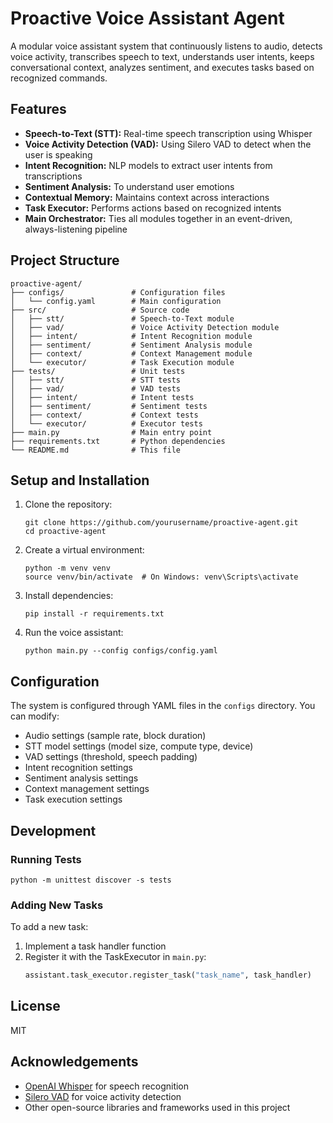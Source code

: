 # Proactive Voice Assistant Agent

A modular voice assistant system that continuously listens to audio, detects voice activity, transcribes speech to text, understands user intents, keeps conversational context, analyzes sentiment, and executes tasks based on recognized commands.

## Features

- **Speech-to-Text (STT):** Real-time speech transcription using Whisper
- **Voice Activity Detection (VAD):** Using Silero VAD to detect when the user is speaking
- **Intent Recognition:** NLP models to extract user intents from transcriptions
- **Sentiment Analysis:** To understand user emotions
- **Contextual Memory:** Maintains context across interactions
- **Task Executor:** Performs actions based on recognized intents
- **Main Orchestrator:** Ties all modules together in an event-driven, always-listening pipeline

## Project Structure

```
proactive-agent/
├── configs/               # Configuration files
│   └── config.yaml        # Main configuration 
├── src/                   # Source code
│   ├── stt/               # Speech-to-Text module
│   ├── vad/               # Voice Activity Detection module
│   ├── intent/            # Intent Recognition module
│   ├── sentiment/         # Sentiment Analysis module
│   ├── context/           # Context Management module
│   └── executor/          # Task Execution module
├── tests/                 # Unit tests
│   ├── stt/               # STT tests
│   ├── vad/               # VAD tests
│   ├── intent/            # Intent tests
│   ├── sentiment/         # Sentiment tests
│   ├── context/           # Context tests
│   └── executor/          # Executor tests
├── main.py                # Main entry point
├── requirements.txt       # Python dependencies
└── README.md              # This file
```

## Setup and Installation

1. Clone the repository:
   ```
   git clone https://github.com/yourusername/proactive-agent.git
   cd proactive-agent
   ```

2. Create a virtual environment:
   ```
   python -m venv venv
   source venv/bin/activate  # On Windows: venv\Scripts\activate
   ```

3. Install dependencies:
   ```
   pip install -r requirements.txt
   ```

4. Run the voice assistant:
   ```
   python main.py --config configs/config.yaml
   ```

## Configuration

The system is configured through YAML files in the `configs` directory. You can modify:

- Audio settings (sample rate, block duration)
- STT model settings (model size, compute type, device)
- VAD settings (threshold, speech padding)
- Intent recognition settings
- Sentiment analysis settings
- Context management settings
- Task execution settings

## Development

### Running Tests

```
python -m unittest discover -s tests
```

### Adding New Tasks

To add a new task:

1. Implement a task handler function
2. Register it with the TaskExecutor in `main.py`:
   ```python
   assistant.task_executor.register_task("task_name", task_handler)
   ```

## License

MIT

## Acknowledgements

- [OpenAI Whisper](https://github.com/openai/whisper) for speech recognition
- [Silero VAD](https://github.com/snakers4/silero-vad) for voice activity detection
- Other open-source libraries and frameworks used in this project 